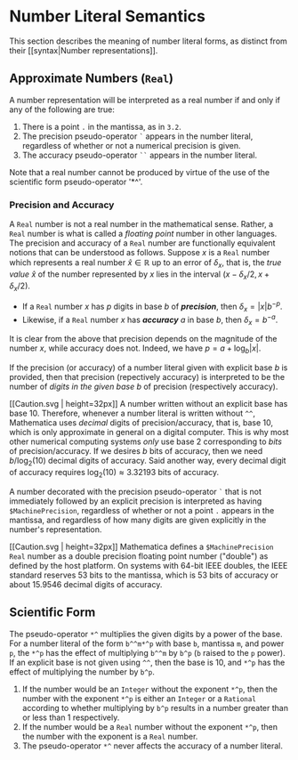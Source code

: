# Number Literal Semantics

This section describes the meaning of number literal forms, as distinct from their [[syntax|Number representations]].



## Approximate Numbers (`Real`)

A number representation will be interpreted as a real number if and only if any of the following are true:

1. There is a point `.` in the mantissa, as in `3.2`.
2. The precision pseudo-operator `` ` `` appears in the number literal, regardless of whether or not a numerical precision is given.
3. The accuracy pseudo-operator ``` `` ``` appears in the number literal.

Note that a real number cannot be produced by virtue of the use of the scientific form pseudo-operator '*^'.

### Precision and Accuracy

A `Real` number is not a real number in the mathematical sense. Rather, a `Real` number is what is called a _floating point_ number in other languages. The precision and accuracy of a `Real` number are functionally equivalent notions that can be understood as follows. Suppose $x$ is a `Real` number which represents a real number $\hat{x}\in\mathbb{R}$ up to an error of $\delta_x$, that is, the _true value_  $\hat{x}$ of the number represented by $x$ lies in the interval $(x - \delta_x/2, x + \delta_x/2)$.

* If a `Real` number $x$ has $p$ digits in base $b$ of **_precision_**, then $\delta_x = |x|b^{-p}$.
* Likewise, if a `Real` number $x$ has **_accuracy_** $a$ in base $b$, then $\delta_x = b^{-a}$.

It is clear from the above that precision depends on the magnitude of the number $x$, while accuracy does not. Indeed, we have $p = a + \log_{b}|x|$.

If the precision (or accuracy) of a number literal given with explicit base $b$ is provided, then that precision (repectively accuracy) is interpreted to be the number of _digits in the given base_ $b$ of precision (respectively accuracy).

<span class="compatibility">[[Caution.svg | height=32px]] A number written without an explicit base has base 10. Therefore, whenever a number literal is written without `^^`, Mathematica uses _decimal_ digits of precision/accuracy, that is, base 10, which is only approximate in general on a digital computer. This is why most other numerical computing systems _only_ use base 2 corresponding to _bits_ of precision/accuracy. If we desires $b$ bits of accuracy, then we need $b/\log_2(10)$ decimal digits of accuracy. Said another way, every decimal digit of accuracy requires $\log_2(10) \approx 3.32193$ bits of accuracy.</span>

A number decorated with the precision pseudo-operator `` ` `` that is not immediately followed by an explicit precision is interpreted as having `$MachinePrecision`, regardless of whether or not a point `.` appears in the mantissa, and regardless of how many digits are given explicitly in the number's representation.

<span class="compatibility">[[Caution.svg | height=32px]] Mathematica defines a `$MachinePrecision` `Real` number as a double precision floating point number ("double") as defined by the host platform. On systems with 64-bit IEEE doubles, the IEEE standard reserves 53 bits to the mantissa, which is 53 bits of accuracy or about 15.9546 decimal digits of accuracy.</span>

## Scientific Form

The pseudo-operator `*^` multiplies the given digits by a power of the base. For a number literal of the form `b^^m*^p` with base `b`, mantissa `m`, and power `p`, the `*^p` has the effect of multiplying `b^^m` by `b^p` (`b` raised to the `p` power). If an explicit base is not given using `^^`, then the base is 10, and `*^p` has the effect of multiplying the number by `b^p`.

1. If the number would be an `Integer` without the exponent `*^p`, then the number with the exponent `*^p` is either an `Integer` or a `Rational` according to whether multiplying by `b^p` results in a number greater than or less than 1 respectively.
2. If the number would be a `Real` number without the exponent `*^p`, then the number with the exponent is a `Real` number.
3. The pseudo-operator `*^` never affects the accuracy of a number literal.
